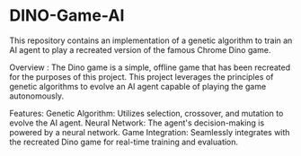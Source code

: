# DINO-Game-AI

This repository contains an implementation of a genetic algorithm to train an AI agent to play a recreated version of the famous Chrome Dino game.

Overview : 
The Dino game is a simple, offline game that has been recreated for the purposes of this project. This project leverages the principles of genetic algorithms to evolve an AI agent capable of playing the game autonomously.

Features:
Genetic Algorithm: Utilizes selection, crossover, and mutation to evolve the AI agent.
Neural Network: The agent's decision-making is powered by a neural network.
Game Integration: Seamlessly integrates with the recreated Dino game for real-time training and evaluation.
